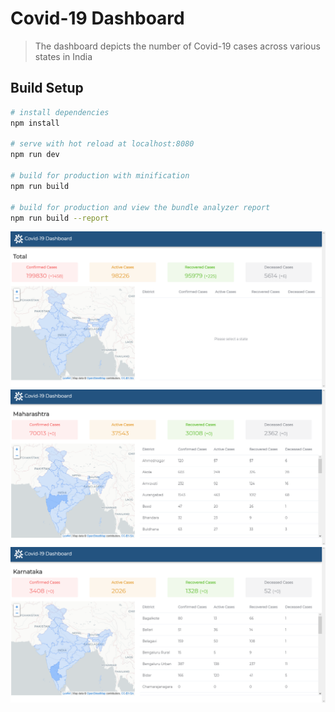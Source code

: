 # Covid-19 Dashboard

> The dashboard depicts the number of Covid-19 cases across various states in India

## Build Setup

``` bash
# install dependencies
npm install

# serve with hot reload at localhost:8080
npm run dev

# build for production with minification
npm run build

# build for production and view the bundle analyzer report
npm run build --report
```
![alt text](https://github.com/aka434112/Covid-19-Dashboard/raw/master/screenshots/screenshot-1.PNG)
![alt text](https://github.com/aka434112/Covid-19-Dashboard/raw/master/screenshots/screenshot-2.PNG)
![alt text](https://github.com/aka434112/Covid-19-Dashboard/raw/master/screenshots/screenshot-3.PNG)
